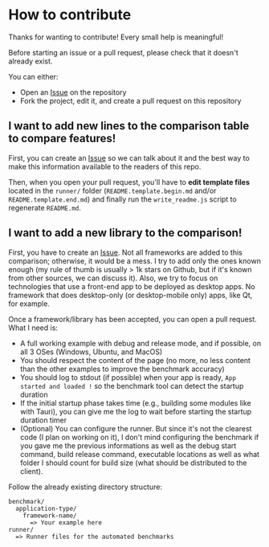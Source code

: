 # How to contribute

Thanks for wanting to contribute! Every small help is meaningful!

Before starting an issue or a pull request, please check that it doesn't already exist.

You can either:
- Open an [Issue](https://github.com/Elanis/web-to-desktop-framework-comparison/issues/new) on the repository
- Fork the project, edit it, and create a pull request on this repository

## I want to add new lines to the comparison table to compare features!

First, you can create an [Issue](https://github.com/Elanis/web-to-desktop-framework-comparison/issues/new) so we can talk about it and the best way to make this information available to the readers of this repo.

Then, when you open your pull request, you'll have to **edit template files** located in the `runner/` folder (`README.template.begin.md` and/or `README.template.end.md`) and finally run the `write_readme.js` script to regenerate `README.md`.

## I want to add a new library to the comparison!

First, you have to create an [Issue](https://github.com/Elanis/web-to-desktop-framework-comparison/issues/new). Not all frameworks are added to this comparison; otherwise, it would be a mess. I try to add only the ones known enough (my rule of thumb is usually > 1k stars on Github, but if it's known from other sources, we can discuss it).
Also, we try to focus on technologies that use a front-end app to be deployed as desktop apps. No framework that does desktop-only (or desktop-mobile only) apps, like Qt, for example.

Once a framework/library has been accepted, you can open a pull request. What I need is:
- A full working example with debug and release mode, and if possible, on all 3 OSes (Windows, Ubuntu, and MacOS)
- You should respect the content of the page (no more, no less content than the other examples to improve the benchmark accuracy)
- You should log to stdout (if possible) when your app is ready, `App started and loaded !` so the benchmark tool can detect the startup duration
- If the initial startup phase takes time (e.g., building some modules like with Tauri), you can give me the log to wait before starting the startup duration timer
- (Optional) You can configure the runner. But since it's not the clearest code (I plan on working on it), I don't mind configuring the benchmark if you gave me the previous informations as well as the debug start command, build release command, executable locations as well as what folder I should count for build size (what should be distributed to the client).

Follow the already existing directory structure:
```
benchmark/
  application-type/
    framework-name/
      => Your example here
runner/
  => Runner files for the automated benchmarks
```
